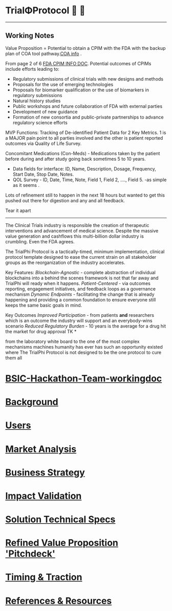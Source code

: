 # TrialΦProtocol :sunflower: :shell:
*********************
Working Notes
------------


Value Proposition = Potential to obtain a CPIM with the FDA with the backup plan of COA tool pathway.[COA info](https://www.fda.gov/Drugs/DevelopmentApprovalProcess/DrugDevelopmentToolsQualificationProgram/ucm284077.htm) . 

From page 2 of 6 [FDA CPIM INFO DOC](https://www.fda.gov/downloads/AboutFDA/CentersOffices/OfficeofMedicalProductsandTobacco/CDER/ManualofPoliciesProcedures/UCM422216.pdf). 
Potential outcomes of CPIMs include efforts leading to:
* Regulatory submissions of clinical trials with new designs and methods
* Proposals for the use of emerging technologies
* Proposals for biomarker qualification or the use of biomarkers in regulatory submissions
* Natural history studies
* Public workshops and future collaboration of FDA with external parties
* Development of new guidance 
* Formation of new consortia and public-private partnerships to advance regulatory science efforts 


MVP Functions: Tracking of De-identified Patient Data for 2 Key Metrics. 1 is a MAJOR pain point to all parties involved and the other is patient reported outcomes via Quality of Life Survey. 

Concomitant Medications (Con-Meds) - Medications taken by the patient before during and after study going back sometimes 5 to 10 years.  
* Data fields for interface: ID, Name, Description, Dosage, Frequency, Start Date, Stop Date, Notes.  
* QOL Survey - ID, Date, Time, Note, Field 1, Field 2, ...., Field 5. -as simple as it seems . 


Lots of refinement still to happen in the next 18 hours but wanted to get this pushed out there for digestion and any and all feedback.

Tear it apart

********************
The Clinical Trials industry is responsible the creation of therapeutic interventions and advancement of medical science.
Despite the massive value generation and cashflows this multi-billion dollar industry is crumbling. Even the FDA agrees.

The TrialPhi Protocol is a tactically-timed, minimum implementation, clinical protocol template designed to ease the current strain on all stakeholder groups as the reorganization of the industry accelerates.

Key Features:
*Blockchain-Agnostic* - complete abstraction of individual blockchains into a behind the scenes framework is not that far away and TrialPhi will ready when it happens.
*Patient-Centered* - via outcomes reporting, engagement initiatives, and feedback loops as a governance mechanism
*Dynamic Endpoints* - facilitating the change that is already happening and providing a common foundation to ensure everyone still keeps the same basic goals in mind.

Key Outcomes
*Improved Participation* - from patients **and** researchers which is an outcome the industry will support and an everybody-wins scenario
*Reduced Regulatory Burden* - 10 years is the average for a drug hit the market for drug approval TK
*


from the laboratory white board to the  one of the most complex mechanisms machines humanity has ever
 has such an opportunity existed where
The TrialPhi Protocol is not designed to be the one protocol to cure them all


# [BSIC-Hackathon-Team-workingdoc](0-BSIC-inittowinit)

# [Background](1-background.md)
# [Users](2-user-journeys.md)
# [Market Analysis](3-market-analysis.md)
# [Business Strategy](4-business-strategy.md)
# [Impact Validation](5-impact-validation.md)
# [Solution Technical Specs](6-solutionspecs.md)
# [Refined Value Proposition 'Pitchdeck'](7-pitch-deck.md)
# [Timing & Traction](8-next-steps.md)
# [References & Resources](9-resources&references.md)
